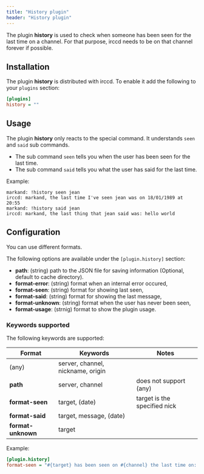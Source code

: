 ```yaml
---
title: "History plugin"
header: "History plugin"
---
```


The plugin **history** is used to check when someone has been seen for the last time on a channel. For that purpose,
irccd needs to be on that channel forever if possible.

## Installation

The plugin **history** is distributed with irccd. To enable it add the following to your `plugins` section:

````ini
[plugins]
history = ""
````

## Usage

The plugin **history** only reacts to the special command. It understands `seen` and `said` sub commands.

  - The sub command `seen` tells you when the user has been seen for the last time.
  - The sub command `said` tells you what the user has said for the last time.

Example:

````nohighlight
markand: !history seen jean
irccd: markand, the last time I've seen jean was on 18/01/1989 at 20:55
markand: !history said jean
irccd: markand, the last thing that jean said was: hello world
````

## Configuration

You can use different formats.

The following options are available under the `[plugin.history]` section:

  - **path**: (string) path to the JSON file for saving information (Optional, default to cache directory).
  - **format-error**: (string) format when an internal error occured,
  - **format-seen**: (string) format for showing last seen,
  - **format-said**: (string) format for showing the last message,
  - **format-unknown**: (string) format when the user has never been seen,
  - **format-usage**: (strnig) format to show the plugin usage.

### Keywords supported

The following keywords are supported:

| Format                  | Keywords                          | Notes                           |
|-------------------------|-----------------------------------|---------------------------------|
| (any)                   | server, channel, nickname, origin |                                 |
| **path**                | server, channel                   | does not support (any)          |
| **format-seen**         | target, (date)                    | target is the specified nick    |
| **format-said**         | target, message, (date)           |                                 |
| **format-unknown**      | target                            |                                 |

Example:

````ini
[plugin.history]
format-seen = "#{target} has been seen on #{channel} the last time on: %d/%m/%Y %H:%M"
````
